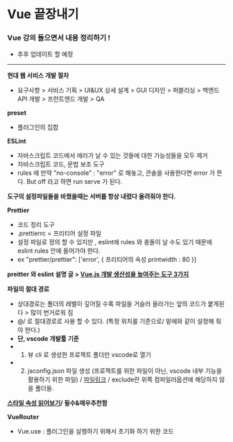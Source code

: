 # Vue 끝장내기
### Vue 강의 들으면서 내용 정리하기 !
- 추후 업데이트 할 예정
<hr/>

**현대 웹 서비스 개발 절차**
- 요구사항 > 서비스 기획 > UI&UX 상세 설계 > GUI 디자인 > 퍼블리싱 > 백엔드 API 개발 > 프런트엔드 개발 > QA

**preset**
- 플러그인의 집합

**ESLint**
- 자바스크립트 코드에서 에러가 날 수 있는 것들에 대한 가능성들을 모두 제거
- 자바스크립트 코드, 문법 보조 도구
- rules 에 만약 "no-console" : "error" 로 해놓고, 콘솔을 사용한다면 error 가 뜬다. But off 라고 하면 run serve 가 된다.

**도구의 설정파일들을 바꿨을때는 서버를 항상 내렸다 올려줘야 한다.**

**Prettier**
- 코드 정리 도구
- .prettierrc = 프리티어 설정 파일
- 설정 파일로 정의 할 수 있지만 , eslint에 rules 와 충돌이 날 수도 있기 때문에 eslint rules 안에 들어가야 한다.
- ex "prettier/prettier": ['error', {
    프리티어의 속성
    printwidth : 80
    }]

**preitter 와 eslint 설명 글 > [Vue.js 개발 생산성을 높여주는 도구 3가지](https://joshua1988.github.io/web-development/vuejs/boost-productivity/)**

**파일의 절대 경로**
- 상대경로는 폴더의 레벨이 깊어질 수록 파일을 거슬러 올라가는 앞의 코드가 붙게된다 > 많이 번거로워 짐
- @/ 로 절대경로로 사용 할 수 있다. (특정 위치를 기준으로/ 밑에와 같이 설정해 줘야 한다.)
- **단, vscode 개발툴 기준**
- 1. 뷰 cli 로 생성한 프로젝트 폴더만 vscode로 열기
- 2. jsconfig.json 파일 생성 (프로젝트를 위한 파일이 아닌, vscode 내부 기능을 활용하기 위한 파일) / [파일링크](https://github.com/joshua1988/vue-til/blob/complete/jsconfig.json) / exclude란 위쪽 컴파일러옵션에 해당하지 않을 폴더들.

**[스타일 속성 읽어보기](https://kr.vuejs.org/v2/style-guide/index.html)/ 필수&매우추천함**

**VueRouter**
- Vue.use : 플러그인을 실행하기 위해서 초기화 하기 위한 코드




